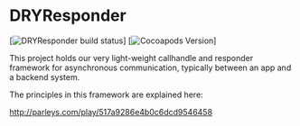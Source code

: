 DRYResponder
============

[![DRYResponder build status](https://travis-ci.org/appfoundry/DRYResponder.svg?branch=master)] [![Cocoapods Version](https://cocoapod-badges.herokuapp.com/v/DRYResponder/badge.png)]

This project holds our very light-weight callhandle and responder framework for asynchronous communication, typically between an app and a backend system.

The principles in this framework are explained here:

http://parleys.com/play/517a9286e4b0c6dcd9546458
